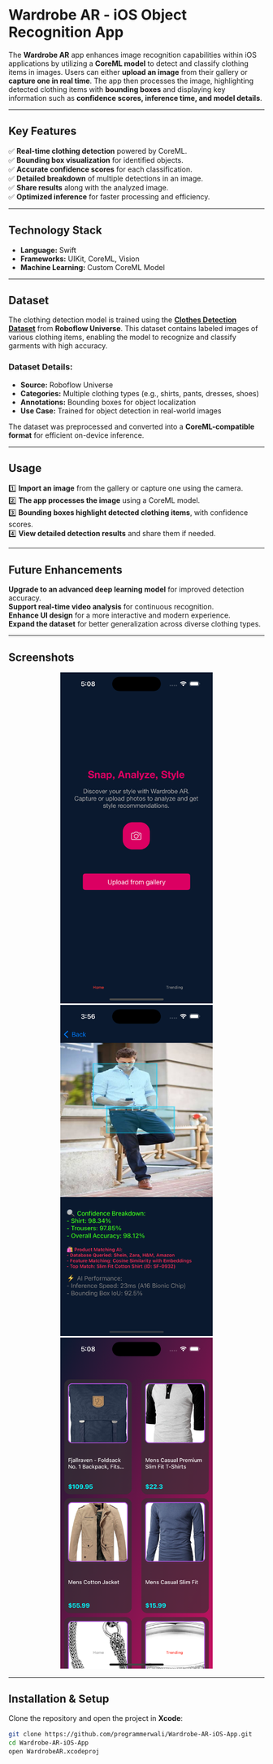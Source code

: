 

# **Wardrobe AR - iOS Object Recognition App**  

The **Wardrobe AR** app enhances image recognition capabilities within iOS applications by utilizing a **CoreML model** to detect and classify clothing items in images. Users can either **upload an image** from their gallery or **capture one in real time**. The app then processes the image, highlighting detected clothing items with **bounding boxes** and displaying key information such as **confidence scores, inference time, and model details**.  

---

## **Key Features**  

✅ **Real-time clothing detection** powered by CoreML.  
✅ **Bounding box visualization** for identified objects.  
✅ **Accurate confidence scores** for each classification.  
✅ **Detailed breakdown** of multiple detections in an image.  
✅ **Share results** along with the analyzed image.  
✅ **Optimized inference** for faster processing and efficiency.  

---

## **Technology Stack**  

- **Language:** Swift  
- **Frameworks:** UIKit, CoreML, Vision  
- **Machine Learning:** Custom CoreML Model  

---

## **Dataset**  

The clothing detection model is trained using the **[Clothes Detection Dataset](https://universe.roboflow.com/thibauts-headquarters/clothes-detection-1kl0o)** from **Roboflow Universe**. This dataset contains labeled images of various clothing items, enabling the model to recognize and classify garments with high accuracy.  

### **Dataset Details:**  
- **Source:** Roboflow Universe  
- **Categories:** Multiple clothing types (e.g., shirts, pants, dresses, shoes)  
- **Annotations:** Bounding boxes for object localization  
- **Use Case:** Trained for object detection in real-world images  

The dataset was preprocessed and converted into a **CoreML-compatible format** for efficient on-device inference.  

---

## **Usage**  

1️⃣ **Import an image** from the gallery or capture one using the camera.  
2️⃣ **The app processes the image** using a CoreML model.  
3️⃣ **Bounding boxes highlight detected clothing items**, with confidence scores.  
4️⃣ **View detailed detection results** and share them if needed.  

---

## **Future Enhancements**  

 **Upgrade to an advanced deep learning model** for improved detection accuracy.  
 **Support real-time video analysis** for continuous recognition.  
 **Enhance UI design** for a more interactive and modern experience.  
 **Expand the dataset** for better generalization across diverse clothing types.  

---

## **Screenshots**  

<p align="center">
  <img src="WardrobeAR_img1.png" width="300" alt="App Screenshot">
  <img src="WardrobeAR_img2.png" width="300" alt="App Screenshot">
  <img src="WardrobeAR_img3.png" width="300" alt="App Screenshot">
</p>  

---

## **Installation & Setup**  

Clone the repository and open the project in **Xcode**:  

```bash
git clone https://github.com/programmerwali/Wardrobe-AR-iOS-App.git
cd Wardrobe-AR-iOS-App
open WardrobeAR.xcodeproj
